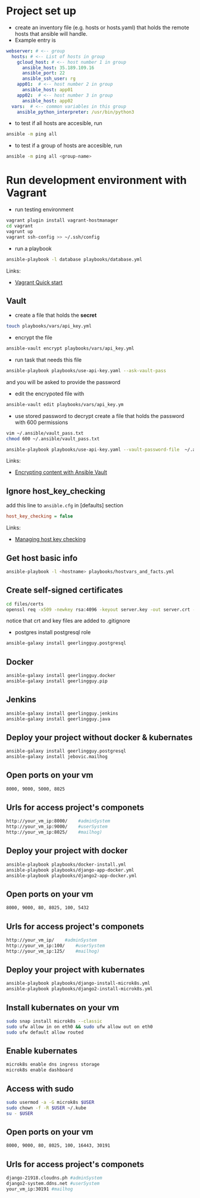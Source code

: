 # Project set up
* create an inventory file (e.g. hosts or hosts.yaml) that holds the remote hosts that ansible will handle.
* Example entry is
```yaml
webserver: # <-- group
  hosts: # <-- List of hosts in group
    gcloud_host: # <-- host number 1 in group
      ansible_host: 35.189.109.16
      ansible_port: 22
      ansible_ssh_user: rg
    app01:  # <-- host number 2 in group
      ansible_host: app01
    app02:  # <-- host number 3 in group
      ansible_host: app02
  vars:  # <-- common variables in this group
    ansible_python_interpreter: /usr/bin/python3
```
* to test if all hosts are accesible, run
```bash
ansible -m ping all
```
* to test if a group of hosts are accesible, run
```bash
ansible -m ping all <group-name>
```

# Run development environment with Vagrant
* run testing environment
```bash
vagrant plugin install vagrant-hostmanager
cd vagrant
vagrunt up
vagrant ssh-config >> ~/.ssh/config
```
* run a playbook
```bash
ansible-playbook -l database playbooks/database.yml
```
Links:
* [Vagrant Quick start](https://learn.hashicorp.com/collections/vagrant/getting-started)

## Vault
* create a file that holds the **secret**
```bash
touch playbooks/vars/api_key.yml
```
* encrypt the file
```bash
ansible-vault encrypt playbooks/vars/api_key.yml
```
* run task that needs this file
```bash
ansible-playbook playbooks/use-api-key.yaml --ask-vault-pass
```
and you will be asked to provide the password
* edit the encrypoted file with
```bash
ansible-vault edit playbooks/vars/api_key.ym
```
* use stored password to decrypt
create a file that holds the password with 600 permissions
```bash
vim ~/.ansible/vault_pass.txt
chmod 600 ~/.ansible/vault_pass.txt
```
```bash
ansible-playbook playbooks/use-api-key.yaml --vault-password-file  ~/.ansible/vault_pass.txt
```
Links:
* [Encrypting content with Ansible Vault](https://docs.ansible.com/ansible/latest/user_guide/vault.html)
## Ignore host_key_checking

add this line to ``ansible.cfg`` in [defaults] section
```ini
host_key_checking = false
```
Links:
* [Managing host key checking](https://docs.ansible.com/ansible/latest/user_guide/connection_details.html)


## Get host basic info
```bash
ansible-playbook -l <hostname> playbooks/hostvars_and_facts.yml
```
## Create self-signed certificates
```bash
cd files/certs
openssl req -x509 -newkey rsa:4096 -keyout server.key -out server.crt -days 365 --nodes -subj '/C=GR/O=myorganization/OU=it/CN=myorg.com'
```
notice that crt and key files are added to .gitignore


* postgres
install postgresql role
```bash
ansible-galaxy install geerlingguy.postgresql
```
## Docker
```bash
ansible-galaxy install geerlingguy.docker
ansible-galaxy install geerlingguy.pip

```
## Jenkins
```bash
ansible-galaxy install geerlingguy.jenkins
ansible-galaxy install geerlingguy.java

```

## Deploy your project without docker & kubernates
```bash
ansible-galaxy install geerlingguy.postgresql
ansible-galaxy install jebovic.mailhog
```

## Open ports on your vm
```bash
8000, 9000, 5000, 8025
```

## Urls for access project's componets
```bash
http://your_vm_ip:8000/    #adminSystem
http://your_vm_ip:9000/    #userSystem
http://your_vm_ip:8025/    #mailhog)
```

## Deploy your project with docker
```bash
ansible-playbook playbooks/docker-install.yml
ansible-playbook playbooks/django-app-docker.yml
ansible-playbook playbooks/django2-app-docker.yml
```

## Open ports on your vm
```bash
8000, 9000, 80, 8025, 100, 5432
```

## Urls for access project's componets
```bash
http://your_vm_ip/    #adminSystem
http://your_vm_ip:100/    #userSystem
http://your_vm_ip:125/    #mailhog)
```

## Deploy your project with kubernates
```bash
ansible-playbook playbooks/django-install-microk8s.yml
ansible-playbook playbooks/django2-install-microk8s.yml
```

## Install kubernates on your vm
```bash
sudo snap install microk8s --classic
sudo ufw allow in on eth0 && sudo ufw allow out on eth0
sudo ufw default allow routed
```
## Enable kubernates
```bash
microk8s enable dns ingress storage
microk8s enable dashboard
```

## Access with sudo
```bash
sudo usermod -a -G microk8s $USER
sudo chown -f -R $USER ~/.kube
su - $USER
```

## Open ports on your vm
```bash
8000, 9000, 80, 8025, 100, 16443, 30191
```

## Urls for access project's componets
```bash
django-21918.cloudns.ph #adminSystem
django2-system.ddns.net #userSystem
your_vm_ip:30191 #mailhog
```

